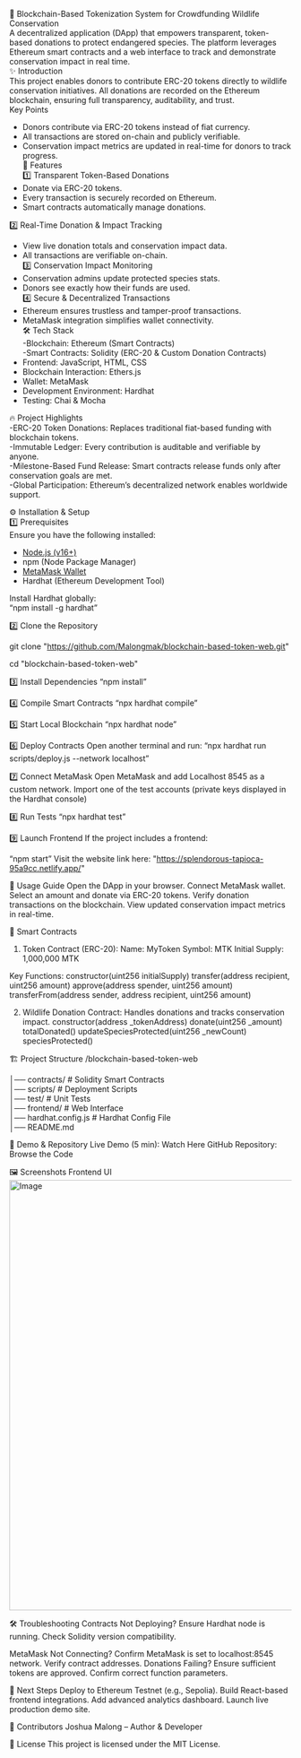 🦏 Blockchain-Based Tokenization System for Crowdfunding Wildlife Conservation  
A decentralized application (DApp) that empowers transparent, token-based donations to protect endangered species. The platform leverages Ethereum smart contracts and a web interface to track and demonstrate conservation impact in real time.  
✨ Introduction  
This project enables donors to contribute ERC-20 tokens directly to wildlife conservation initiatives. All donations are recorded on the Ethereum blockchain, ensuring full transparency, auditability, and trust.  
Key Points
- Donors contribute via ERC-20 tokens instead of fiat currency.  
- All transactions are stored on-chain and publicly verifiable.  
- Conservation impact metrics are updated in real-time for donors to track progress.  
🚀 Features  
1️⃣ Transparent Token-Based Donations 
- Donate via ERC-20 tokens.  
- Every transaction is securely recorded on Ethereum.  
- Smart contracts automatically manage donations.  

2️⃣ Real-Time Donation & Impact Tracking
- View live donation totals and conservation impact data.  
- All transactions are verifiable on-chain.  
3️⃣ Conservation Impact Monitoring  
- Conservation admins update protected species stats.  
- Donors see exactly how their funds are used.  
4️⃣ Secure & Decentralized Transactions  
- Ethereum ensures trustless and tamper-proof transactions.  
- MetaMask integration simplifies wallet connectivity.  
🛠 Tech Stack  
-Blockchain: Ethereum (Smart Contracts)  
-Smart Contracts: Solidity (ERC-20 & Custom Donation Contracts)  
- Frontend: JavaScript, HTML, CSS  
- Blockchain Interaction: Ethers.js  
- Wallet: MetaMask  
- Development Environment: Hardhat  
- Testing: Chai & Mocha  

 🔥 Project Highlights  
-ERC-20 Token Donations: Replaces traditional fiat-based funding with blockchain tokens.  
-Immutable Ledger: Every contribution is auditable and verifiable by anyone.  
-Milestone-Based Fund Release: Smart contracts release funds only after conservation goals are met.  
-Global Participation: Ethereum’s decentralized network enables worldwide support.

⚙ Installation & Setup  
1️⃣ Prerequisites  
Ensure you have the following installed:  
- [Node.js (v16+)](https://nodejs.org/)  
- npm (Node Package Manager)  
- [MetaMask Wallet](https://metamask.io/)  
- Hardhat (Ethereum Development Tool)
  
Install Hardhat globally:  
“npm install -g hardhat”

2️⃣ Clone the Repository

git clone "https://github.com/Malongmak/blockchain-based-token-web.git"

cd "blockchain-based-token-web"

3️⃣ Install Dependencies
“npm install”

4️⃣ Compile Smart Contracts
“npx hardhat compile”

5️⃣ Start Local Blockchain
“npx hardhat node”

6️⃣ Deploy Contracts
Open another terminal and run:
“npx hardhat run scripts/deploy.js --network localhost”

7️⃣ Connect MetaMask
Open MetaMask and add Localhost 8545 as a custom network.
Import one of the test accounts (private keys displayed in the Hardhat console)

8️⃣ Run Tests
“npx hardhat test”

9️⃣ Launch Frontend
If the project includes a frontend:

“npm start”
Visit the website link here: "https://splendorous-tapioca-95a9cc.netlify.app/"

🧩 Usage Guide
Open the DApp in your browser.
Connect MetaMask wallet.
Select an amount and donate via ERC-20 tokens.
Verify donation transactions on the blockchain.
View updated conservation impact metrics in real-time.

📄 Smart Contracts
1. Token Contract (ERC-20):
Name: MyToken
Symbol: MTK
Initial Supply: 1,000,000 MTK


Key Functions:
constructor(uint256 initialSupply)
transfer(address recipient, uint256 amount)
approve(address spender, uint256 amount)
transferFrom(address sender, address recipient, uint256 amount)

2. Wildlife Donation Contract:
Handles donations and tracks conservation impact.
constructor(address _tokenAddress)
donate(uint256 _amount)
totalDonated()
updateSpeciesProtected(uint256 _newCount)
speciesProtected()

🏗 Project Structure
/blockchain-based-token-web

│── contracts/        # Solidity Smart Contracts  
│── scripts/          # Deployment Scripts  
│── test/             # Unit Tests  
│── frontend/         # Web Interface  
│── hardhat.config.js # Hardhat Config File  
│── README.md

🎥 Demo & Repository
Live Demo (5 min): Watch Here
GitHub Repository: Browse the Code

🖼 Screenshots
Frontend UI
<img width="1366" height="768" alt="Image" src="https://github.com/user-attachments/assets/57e3fa6b-d831-4401-a8b4-f1c99b9120f2" />

🛠 Troubleshooting
Contracts Not Deploying?
Ensure Hardhat node is running.
Check Solidity version compatibility.

MetaMask Not Connecting?
Confirm MetaMask is set to localhost:8545 network.
Verify contract addresses.
Donations Failing?
Ensure sufficient tokens are approved.
Confirm correct function parameters.

🚀 Next Steps
Deploy to Ethereum Testnet (e.g., Sepolia).
Build React-based frontend integrations.
Add advanced analytics dashboard.
Launch live production demo site.

👤 Contributors
Joshua Malong – Author & Developer

📜 License
This project is licensed under the MIT License.


